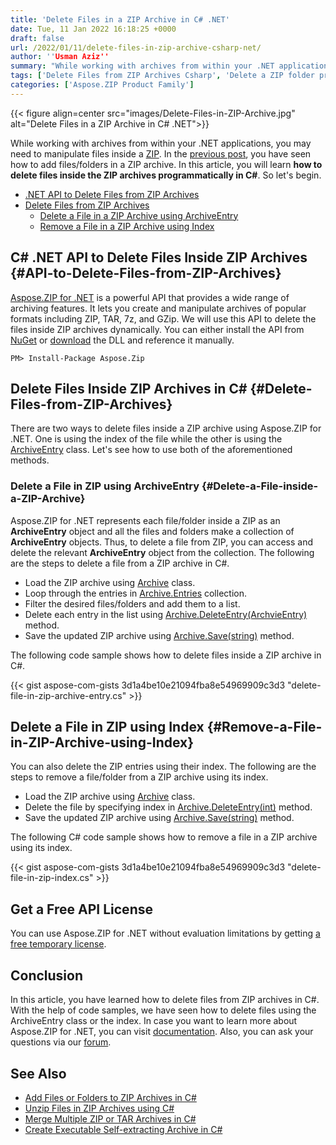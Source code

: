 ```yaml
---
title: 'Delete Files in a ZIP Archive in C# .NET'
date: Tue, 11 Jan 2022 16:18:25 +0000
draft: false
url: /2022/01/11/delete-files-in-zip-archive-csharp-net/
author: ''Usman Aziz''
summary: "While working with archives from within your .NET applications, you may need to manipulate files inside a [ZIP][1]. In the [previous post][2], you have seen how to add files/folders in a ZIP archive. In this article, you will learn **how to delete files inside the ZIP archives programmatically in C#**. So let's begin."
tags: ['Delete Files from ZIP Archives Csharp', 'Delete a ZIP folder programmatically in Csharp', 'Delete a directory in ZIP in Csharp net', 'Delete folders inside ZIP archives in csharp']
categories: ['Aspose.ZIP Product Family']
---
```




{{< figure align=center src="images/Delete-Files-in-ZIP-Archive.jpg" alt="Delete Files in a ZIP Archive in C# .NET">}}


While working with archives from within your .NET applications, you may need to manipulate files inside a [ZIP][3]. In the [previous post][4], you have seen how to add files/folders in a ZIP archive. In this article, you will learn **how to delete files inside the ZIP archives programmatically in C#**. So let's begin.

*   [.NET API to Delete Files from ZIP Archives][5]
*   [Delete Files from ZIP Archives][6]
    *   [Delete a File in a ZIP Archive using ArchiveEntry][7]
    *   [Remove a File in a ZIP Archive using Index][8]

## C# .NET API to Delete Files Inside ZIP Archives {#API-to-Delete-Files-from-ZIP-Archives}

[Aspose.ZIP for .NET][9] is a powerful API that provides a wide range of archiving features. It lets you create and manipulate archives of popular formats including ZIP, TAR, 7z, and GZip. We will use this API to delete the files inside ZIP archives dynamically. You can either install the API from [NuGet][10] or [download][11] the DLL and reference it manually.

```
PM> Install-Package Aspose.Zip 
```

## Delete Files Inside ZIP Archives in C# {#Delete-Files-from-ZIP-Archives}

There are two ways to delete files inside a ZIP archive using Aspose.ZIP for .NET. One is using the index of the file while the other is using the [ArchiveEntry][12] class. Let's see how to use both of the aforementioned methods.

### Delete a File in ZIP using ArchiveEntry {#Delete-a-File-inside-a-ZIP-Archive}

Aspose.ZIP for .NET represents each file/folder inside a ZIP as an **ArchiveEntry** object and all the files and folders make a collection of **ArchiveEntry** objects. Thus, to delete a file from ZIP, you can access and delete the relevant **ArchiveEntry** object from the collection. The following are the steps to delete a file from a ZIP archive in C#.

*   Load the ZIP archive using [Archive][13] class.
*   Loop through the entries in [Archive.Entries][14] collection.
*   Filter the desired files/folders and add them to a list.
*   Delete each entry in the list using [Archive.DeleteEntry(ArchvieEntry)][15] method.
*   Save the updated ZIP archive using [Archive.Save(string)][16] method.

The following code sample shows how to delete files inside a ZIP archive in C#.

{{< gist aspose-com-gists 3d1a4be10e21094fba8e54969909c3d3 "delete-file-in-zip-archive-entry.cs" >}}

## Delete a File in ZIP using Index {#Remove-a-File-in-ZIP-Archive-using-Index}

You can also delete the ZIP entries using their index. The following are the steps to remove a file/folder from a ZIP archive using its index.

*   Load the ZIP archive using [Archive][17] class.
*   Delete the file by specifying index in [Archive.DeleteEntry(int)][18] method.
*   Save the updated ZIP archive using [Archive.Save(string)][19] method.

The following C# code sample shows how to remove a file in a ZIP archive using its index.

{{< gist aspose-com-gists 3d1a4be10e21094fba8e54969909c3d3 "delete-file-in-zip-index.cs" >}}

## Get a Free API License

You can use Aspose.ZIP for .NET without evaluation limitations by getting [a free temporary license][20].

## Conclusion

In this article, you have learned how to delete files from ZIP archives in C#. With the help of code samples, we have seen how to delete files using the ArchiveEntry class or the index. In case you want to learn more about Aspose.ZIP for .NET, you can visit [documentation][21]. Also, you can ask your questions via our [forum][22].

## See Also

*   [Add Files or Folders to ZIP Archives in C#][23]
*   [Unzip Files in ZIP Archives using C#][24]
*   [Merge Multiple ZIP or TAR Archives in C#][25]
*   [Create Executable Self-extracting Archive in C#][26]




[1]: https://docs.fileformat.com/compression/zip/
[2]: https://blog.aspose.com/2020/04/22/create-zip-archives-add-files-or-folders-to-zip-in-csharp-asp.net/
[3]: https://docs.fileformat.com/compression/zip/
[4]: https://blog.aspose.com/2020/04/22/create-zip-archives-add-files-or-folders-to-zip-in-csharp-asp.net/
[5]: #API-to-Delete-Files-from-ZIP-Archives
[6]: #Delete-Files-from-ZIP-Archives
[7]: #Delete-a-File-inside-a-ZIP-Archive
[8]: #Remove-a-File-in-ZIP-Archive-using-Index
[9]: https://products.aspose.com/zip/net/
[10]: https://www.nuget.org/packages/Aspose.ZIP
[11]: https://downloads.aspose.com/zip/net/
[12]: https://apireference.aspose.com/zip/net/aspose.zip/archiveentry
[13]: https://apireference.aspose.com/zip/net/aspose.zip/archive
[14]: https://apireference.aspose.com/zip/net/aspose.zip/archive/properties/entries
[15]: https://apireference.aspose.com/zip/net/aspose.zip/archive/methods/deleteentry
[16]: https://apireference.aspose.com/zip/net/aspose.zip.archive/save/methods/1
[17]: https://apireference.aspose.com/zip/net/aspose.zip/archive
[18]: https://apireference.aspose.com/zip/net/aspose.zip/archive/methods/deleteentry
[19]: https://apireference.aspose.com/zip/net/aspose.zip.archive/save/methods/1
[20]: https://purchase.aspose.com/temporary-license
[21]: https://docs.aspose.com/zip/net/
[22]: https://forum.aspose.com/
[23]: https://blog.aspose.com/2020/04/22/create-zip-archives-add-files-or-folders-to-zip-in-csharp-asp.net/
[24]: https://blog.aspose.com/2020/04/23/unzip-files-in-password-protected-zip-archives-in-csharp-asp.net/
[25]: https://blog.aspose.com/2022/01/06/merge-zip-and-tar-files-in-csharp/
[26]: https://blog.aspose.com/2022/01/10/create-self-extracting-archive-in-csharp/




